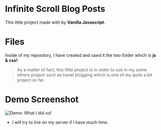 # Infinite Scroll Blog Posts

This little project made with by **Vanilla Javascript**.


# Files

Inside of my repository, I have created and used it the two folder which is **js & css!**

> As a matter of fact, this little project is in order to use in my some others project such as travel blogging which is one of my quite a bit project so far.

# Demo Screenshot
![Demo: What I did so! ](https://i.imgur.com/8PtNOqo.jpg)

- I will try to live on my server if I have much time.
